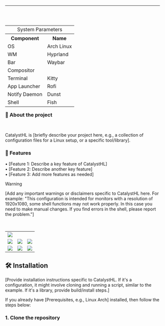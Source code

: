 
***

<br>
<table align="right">
	<tr>
	    <td colspan="2" align="center">System Parameters</td>
	</tr>
	<tr>
	    <th>Component</th>
	    <th>Name</th>
	</tr>
	<tr>
	    <td>OS</td>
	    <td>Arch Linux</td>
	</tr>
	<tr>
	    <td>WM</td>
	    <td>Hyprland</td>
	</tr>
	<tr>
	    <td>Bar</td>
	    <td>Waybar</td>
	</tr>
	<tr>
	    <td>Compositor</td>
	    <td></td>
	</tr>
	<tr>
	    <td>Terminal</td>
	    <td>Kitty</td>
	</tr>
	<tr>
	    <td>App Launcher</td>
	    <td>Rofi</td>
	</tr>
	<tr>
	    <td>Notify Daemon</td>
	    <td>Dunst</td>
	</tr>
	<tr>
	    <td>Shell</td>
	    <td>Fish</td>
	</tr>
</table>
<div align="left">
	<h3> 📝 About the project</h2> 
	<p>
	CatalystHL is [briefly describe your project here, e.g., a collection of configuration files for a Linux setup, or a specific tool/library].
	</p>
	<h3>🚀 Features</h2>
	<p>
	• [Feature 1: Describe a key feature of CatalystHL]<br>
	• [Feature 2: Describe another key feature]<br>
	• [Feature 3: Add more features as needed]<br>
	</p>
</div>

> [!WARNING]
> [Add any important warnings or disclaimers specific to CatalystHL here.
> For example: "This configuration is intended for monitors with a resolution of 1920x1080, some shell functions may not work properly. In this case you need to make manual changes. If you find errors in the shell, please report the problem."]


<table align="center">
  <tr>
    <td colspan="4"><img src=".meta/assets/1.png"></td>
  </tr>
  <tr>
    <td colspan="1"><img src=".meta/assets/2.png"></td>
    <td colspan="1"><img src=".meta/assets/3.png"></td>
    <td colspan="1"><img src=".meta/assets/4.png"></td>
  </tr>
  <tr>
	<td colspan="1"><img src=".meta/assets/5.png"></td>
	<td colspan="1"><img src=".meta/assets/6.png"></td>
	<td colspan="1"><img src=".meta/assets/7.png"></td>
  </tr>
</table>

## 🛠 Installation
[Provide installation instructions specific to CatalystHL. If it's a configuration, it might involve cloning and running a script, similar to the example. If it's a library, provide build/install steps.]

If you already have [Prerequisites, e.g., Linux Arch] installed, then follow the steps below:
### 1. Clone the repository
